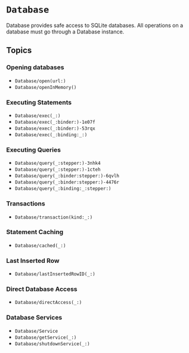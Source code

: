# ``Database``

Database provides safe access to SQLite databases. All operations on a database must go through a Database instance.

## Topics

### Opening databases

- ``Database/open(url:)``
- ``Database/openInMemory()``

### Executing Statements

- ``Database/exec(_:)``
- ``Database/exec(_:binder:)-1e07f``
- ``Database/exec(_:binder:)-53rqx``
- ``Database/exec(_:binding:_:)``

### Executing Queries

- ``Database/query(_:stepper:)-3nhk4``
- ``Database/query(_:stepper:)-1cteh``
- ``Database/query(_:binder:stepper:)-6qvlh``
- ``Database/query(_:binder:stepper:)-4476r``
- ``Database/query(_:binding:_:stepper:)``

### Transactions

- ``Database/transaction(kind:_:)``

### Statement Caching

- ``Database/cached(_:)``

### Last Inserted Row

- ``Database/lastInsertedRowID(_:)``

### Direct Database Access

- ``Database/directAccess(_:)``

### Database Services

- ``Database/Service``
- ``Database/getService(_:)``
- ``Database/shutdownService(_:)``
